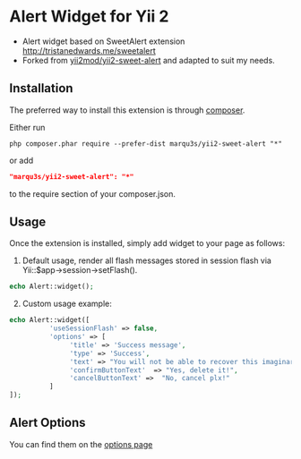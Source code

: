 Alert Widget for Yii 2
=========
- Alert widget based on SweetAlert extension http://tristanedwards.me/sweetalert
- Forked from [yii2mod/yii2-sweet-alert](https://github.com/yii2mod/yii2-sweet-alert) and adapted to suit my needs.

Installation 
------------

The preferred way to install this extension is through [composer](http://getcomposer.org/download/).

Either run

```
php composer.phar require --prefer-dist marqu3s/yii2-sweet-alert "*"
```

or add

```json
"marqu3s/yii2-sweet-alert": "*"
```

to the require section of your composer.json.

Usage
------------
Once the extension is installed, simply add widget to your page as follows:

1) Default usage, render all flash messages stored in session flash via Yii::$app->session->setFlash().
```php
echo Alert::widget(); 
```

2) Custom usage example:
```php
echo Alert::widget([
          'useSessionFlash' => false,
          'options' => [
               'title' => 'Success message',
               'type' => 'Success',
               'text' => "You will not be able to recover this imaginary file!",
               'confirmButtonText'  => "Yes, delete it!",   
               'cancelButtonText' =>  "No, cancel plx!"
          ]
]);
```


Alert Options 
----------------
You can find them on the [options page](http://tristanedwards.me/sweetalert)
